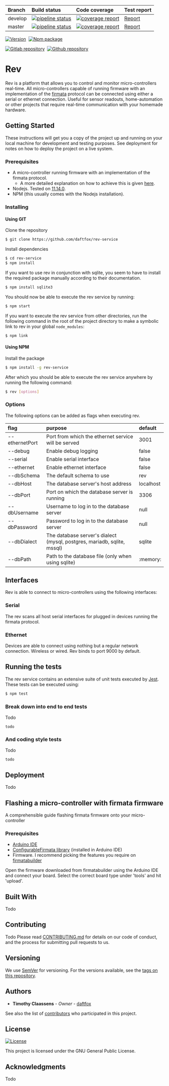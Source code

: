 | Branch  | Build status                                                                                                                                                 | Code coverage                                                                                                                                                                         | Test report                                                                     |
| :------ | :----------------------------------------------------------------------------------------------------------------------------------------------------------- | :------------------------------------------------------------------------------------------------------------------------------------------------------------------------------------ | :------------------------------------------------------------------------------ |
| develop | [![pipeline status](https://gitlab.com/daftfox/rev-service/badges/develop/pipeline.svg?style=flat-square)](https://gitlab.com/daftfox/rev-service/pipelines) | [![coverage report](https://gitlab.com/daftfox/rev-service/badges/develop/coverage.svg?style=flat-square)](https://daftfox.gitlab.io/rev-service/reports/develop/coverage/index.html) | [Report](https://daftfox.gitlab.io/rev-service/reports/develop/test/index.html) |
| master  | [![pipeline status](https://gitlab.com/daftfox/rev-service/badges/master/pipeline.svg?style=flat-square)](https://gitlab.com/daftfox/rev-service/pipelines)  | [![coverage report](https://gitlab.com/daftfox/rev-service/badges/master/coverage.svg?style=flat-square)](https://daftfox.gitlab.io/rev-service/reports/master/coverage/index.html)   | [Report](https://daftfox.gitlab.io/rev-service/reports/master/test/index.html)  |

[![Version](https://img.shields.io/badge/version-0.0.1-success?style=flat-square)](https://github.com/daftfox/rev-service)&nbsp;
[![Npm package](https://img.shields.io/badge/npm%20package-0.0.1-success?style=flat-square)](https://npmjs.org/package/rev-service)&nbsp;

[![Gitlab repository](https://img.shields.io/badge/gitlab-blue?logo=gitlab&style=flat-square)](https://gitlab.com/daftfox/rev-service)&nbsp;
[![Github repository](https://img.shields.io/badge/github-blue?logo=github&style=flat-square)](https://github.com/daftfox/rev-service)&nbsp;

# Rev

Rev is a platform that allows you to control and monitor micro-controllers real-time. All micro-controllers
capable of running firmware with an implementation of the [firmata](https://github.com/firmata/protocol) protocol
can be connected using either a serial or ethernet connection. Useful for sensor readouts, home-automation
or other projects that require real-time communication with your homemade hardware.

## Getting Started

These instructions will get you a copy of the project up and running on your local machine for development and testing purposes. See deployment for notes on how to deploy the project on a live system.

### Prerequisites

-   A micro-controller running firmware with an implementation of the firmata protocol.
    -   A more detailed explanation on how to achieve this is given [here](#flashing-a-micro-controller-with-firmata-firmware).
-   Nodejs. Tested on [11.14.0](https://nodejs.org/dist/v11.14.0/).
-   NPM (this usually comes with the Nodejs installation).

### Installing

#### Using GIT

Clone the repository

```sh
$ git clone https://github.com/daftfox/rev-service
```

Install dependencies

```sh
$ cd rev-service
$ npm install
```

If you want to use rev in conjunction with sqlite, you seem to have to install the
required package manually according to their documentation.

```sh
$ npm install sqlite3
```

You should now be able to execute the rev service by running:

```sh
$ npm start
```

If you want to execute the rev service from other directories, run the following command in the root
of the project directory to make a symbolic link to rev in your global `node_modules`:

```sh
$ npm link
```

#### Using NPM

Install the package

```sh
$ npm install -g rev-service
```

After which you should be able to execute the rev service anywhere by running the following command:

```sh
$ rev [options]
```

### Options

The following options can be added as flags when executing rev.

| flag           | purpose                                                                 | default   |
| :------------- | :---------------------------------------------------------------------- | :-------- |
| --ethernetPort | Port from which the ethernet service will be served                     | 3001      |
| --debug        | Enable debug logging                                                    | false     |
| --serial       | Enable serial interface                                                 | false     |
| --ethernet     | Enable ethernet interface                                               | false     |
| --dbSchema     | The default schema to use                                               | rev       |
| --dbHost       | The database server's host address                                      | localhost |
| --dbPort       | Port on which the database server is running                            | 3306      |
| --dbUsername   | Username to log in to the database server                               | null      |
| --dbPassword   | Password to log in to the database server                               | null      |
| --dbDialect    | The database server's dialect (mysql, postgres, mariadb, sqlite, mssql) | sqlite    |
| --dbPath       | Path to the database file (only when using sqlite)                      | :memory:  |

## Interfaces

Rev is able to connect to micro-controllers using the following interfaces:

### Serial

The rev scans all host serial interfaces for plugged in devices running the firmata protocol.

### Ethernet

Devices are able to connect using nothing but a regular network connection. Wireless or wired. Rev binds to port 9000 by default.

## Running the tests

The rev service contains an extensive suite of unit tests executed by [Jest](https://jestjs.io/).
These tests can be executed using:

```sh
$ npm test
```

### Break down into end to end tests

Todo

```
todo
```

### And coding style tests

Todo

```
todo
```

## Deployment

Todo

## Flashing a micro-controller with firmata firmware

A comprehensible guide flashing firmata firmware onto your micro-controller

### Prerequisites

-   [Arduino IDE](https://www.arduino.cc/en/main/software)
-   [ConfigurableFirmata library](https://www.arduinolibraries.info/libraries/configurable-firmata) (installed in Arduino IDE)
-   Firmware. I recommend picking the features you require on [firmatabuilder](http://firmatabuilder.com/)

Open the firmware downloaded from firmatabuilder using the Arduino IDE and connect your board.
Select the correct board type under 'tools' and hit 'upload'.

## Built With

Todo

## Contributing

Todo
Please read [CONTRIBUTING.md]() for details on our code of conduct, and the process for submitting pull requests to us.

## Versioning

We use [SemVer](http://semver.org/) for versioning. For the versions available, see the [tags on this repository](https://github.com/daftfox/rev-service/tags).

## Authors

-   **Timothy Claassens** - _Owner_ - [daftfox](https://github.com/daftfox)

See also the list of [contributors](https://github.com/daftfox/rev-service/contributors) who participated in this project.

## License

[![License](https://img.shields.io/badge/license-GPL-blue?style=flat-square)](LICENSE)

This project is licensed under the GNU General Public License.

## Acknowledgments

Todo
